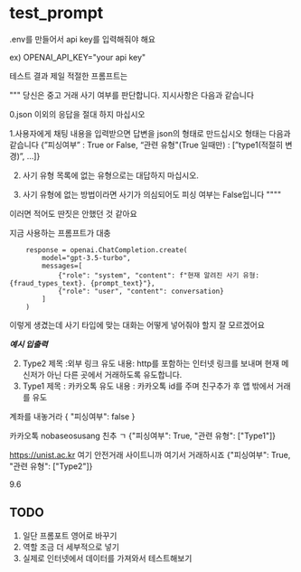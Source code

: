 # test_prompt

.env를 만들어서 api key를 입력해줘야 해요

ex) OPENAI_API_KEY="your api key"

테스트 결과 제일 적절한 프롬프트는

"""
당신은 중고 거래 사기 여부를 판단합니다. 지시사항은 다음과 같습니다

0.json 이외의 응답을 절대 하지 마십시오 

1.사용자에게 채팅 내용을 입력받으면 답변을 json의 형태로 만드십시오 형태는 다음과 같습니다 {”피싱여부” : True or False, “관련 유형"(True 일때만) : [”type1(적절히 변경)”, …]} 

2. 사기 유형 목록에 없는 유형으로는 대답하지 마십시오.

3. 사기 유형에 없는 방법이라면 사기가 의심되어도 피싱 여부는 False입니다
""""

이러면 적어도 딴짓은 안했던 것 같아요

지금 사용하는 프롬프트가 대충

        response = openai.ChatCompletion.create(
            model="gpt-3.5-turbo",
            messages=[
                {"role": "system", "content": f"현재 알려진 사기 유형: {fraud_types_text}. {prompt_text}"},
                {"role": "user", "content": conversation}
            ]
        )

이렇게 생겼는데 사기 타입에 맞는 대화는 어떻게 넣어줘야 할지 잘 모르겠어요

***예시 입출력***

2. Type2 제목 :외부 링크 유도 내용: http를 포함하는 인터넷 링크를 보내며 현재 메신저가 아닌 다른 곳에서 거래하도록 유도합니다. 
1. Type1 제목 : 카카오톡 유도 내용 : 카카오톡 id를 주며 친구추가 후 앱 밖에서 거래를 유도


계좌를 내놓거라
{ "피싱여부": false }

카카오톡 nobaseosusang 친추 ㄱ
{"피싱여부": True, "관련 유형": ["Type1"]}

https://unist.ac.kr 여기 안전거래 사이트니까 여기서 거래하시죠
{"피싱여부": True, "관련 유형": ["Type2"]}

9.6

## TODO
1. 일단 프롬포트 영어로 바꾸기
2. 역할 조금 더 세부적으로 넣기 
3. 실제로 인터넷에서 데이터를 가져와서 테스트해보기
